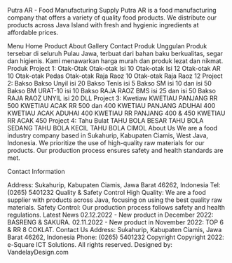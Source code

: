 Putra AR - Food Manufacturing Supply
Putra AR is a food manufacturing company that offers a variety of quality food products. We distribute our products across Java Island with fresh and hygienic ingredients at affordable prices.

Menu
Home
Product
About
Gallery
Contact
Produk Unggulan
Produk tersebar di seluruh Pulau Jawa, terbuat dari bahan baku berkualitas, segar dan higienis. Kami menawarkan harga murah dan produk lezat dan nikmat.
Produk
Project 1: Otak-Otak
Otak-otak Isi 10
Otak-otak Isi 12
Otak-otak AR 10
Otak-otak Pedas
Otak-otak Raja Raoz 10
Otak-otak Raja Raoz 12
Project 2: Bakso
Bakso Unyil isi 20
Bakso Tenis isi 5
Bakso SM isi 10 dan isi 50
Bakso BM URAT-10 isi 10
Bakso RAJA RAOZ BMS isi 25 dan isi 50
Bakso RAJA RAOZ UNYIL isi 20
DLL
Project 3: Kwetiaw
KWETIAU PANJANG RR 500
KWETIAU ACAK RR 500 dan 400
KWETIAU PANJANG ADUHAI 400
KWETIAU ACAK ADUHAI 400
KWETIAU RR PANJANG 400 & 450
KWETIAU RR ACAK 450
Project 4: Tahu Bulat
TAHU BOLA BESAR
TAHU BOLA SEDANG
TAHU BOLA KECIL
TAHU BOLA CIMOL
About Us
We are a food industry company based in Sukahurip, Kabupaten Ciamis, West Java, Indonesia. We prioritize the use of high-quality raw materials for our products. Our production process ensures safety and health standards are met.

Contact Information

Address: Sukahurip, Kabupaten Ciamis, Jawa Barat 46262, Indonesia
Tel: (0265) 5401232
Quality & Safety Control
High Quality: We are a food supplier with products across Java, focusing on using the best quality raw materials.
Safety Control: Our production process follows safety and health regulations.
Latest News
02.12.2022 - New product in December 2022: BASRENG & SAKURA.
02.11.2022 - New product in November 2022: TOP 6 & RR 8 COKLAT.
Contact Us
Address: Sukahurip, Kabupaten Ciamis, Jawa Barat 46262, Indonesia
Phone: (0265) 5401232
Copyright
Copyright 2022: e-Square ICT Solutions. All rights reserved.
Designed by: VandelayDesign.com
